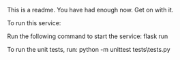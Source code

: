 This is a readme. You have had enough now. Get on with it.

To run this service:


Run the following command to start the service: flask run

To run the unit tests, run: python -m unittest tests\tests.py


